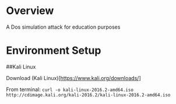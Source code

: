 # Overview
A Dos simulation attack for education purposes

# Environment Setup
##Kali Linux

Download (Kali Linux)[https://www.kali.org/downloads/]

From terminal: `curl -o kali-linux-2016.2-amd64.iso http://cdimage.kali.org/kali-2016.2/kali-linux-2016.2-amd64.iso`
